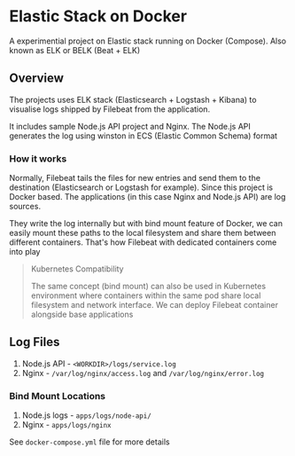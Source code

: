 # Elastic Stack on Docker

A experimential project on Elastic stack running on Docker (Compose). Also known as ELK or BELK (Beat + ELK)

## Overview

The projects uses ELK stack (Elasticsearch + Logstash + Kibana) to visualise logs shipped by Filebeat from the application.

It includes sample Node.js API project and Nginx. The Node.js API generates the log using winston in ECS (Elastic Common Schema) format

### How it works

Normally, Filebeat tails the files for new entries and send them to the destination (Elasticsearch or Logstash for example). Since this project is Docker based. The applications (in this case Nginx and Node.js API) are log sources.

They write the log internally but with bind mount feature of Docker, we can easily mount these paths to the local filesystem and share them between different containers. That's how Filebeat with dedicated containers come into play

> Kubernetes Compatibility
>
> The same concept (bind mount) can also be used in Kubernetes environment where containers within the same pod share local filesystem and network interface. We can deploy Filebeat container alongside base applications

## Log Files

1. Node.js API - `<WORKDIR>/logs/service.log`
2. Nginx - `/var/log/nginx/access.log` and `/var/log/nginx/error.log`

### Bind Mount Locations

1. Node.js logs - `apps/logs/node-api/`
2. Nginx - `apps/logs/nginx`

See `docker-compose.yml` file for more details
